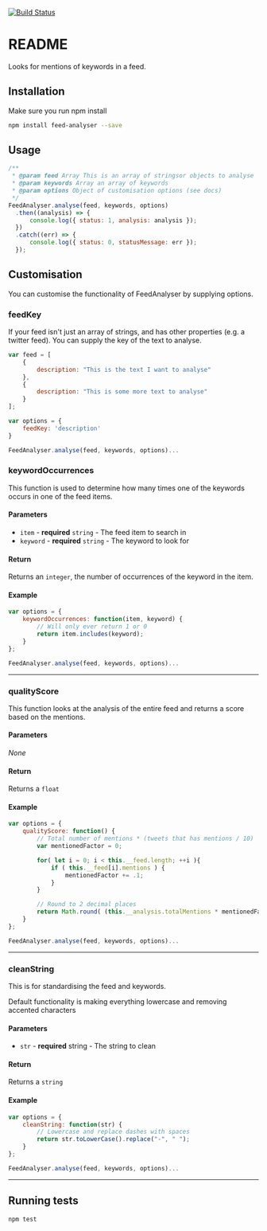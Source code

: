[![Build Status](https://travis-ci.org/pallant/feed-analyser.svg?branch=master)](https://travis-ci.org/pallant/feed-analyser)

# README

Looks for mentions of keywords in a feed.


## Installation

Make sure you run npm install

```bash
npm install feed-analyser --save
```

## Usage

```js
/**
 * @param feed Array This is an array of stringsor objects to analyse
 * @param keywords Array an array of keywords
 * @param options Object of customisation options (see docs)
 */
FeedAnalyser.analyse(feed, keywords, options)
  .then((analysis) => {
      console.log({ status: 1, analysis: analysis });
  })
  .catch((err) => {
      console.log({ status: 0, statusMessage: err });
  });
```


## Customisation

You can customise the functionality of FeedAnalyser by supplying options.

### feedKey
If your feed isn't just an array of strings, and has other properties (e.g. a twitter feed). You can supply the key of the text to analyse.

```js
var feed = [
    {
        description: "This is the text I want to analyse"
    },
    {
        description: "This is some more text to analyse"
    }
];

var options = {
    feedKey: 'description'
}

FeedAnalyser.analyse(feed, keywords, options)...

```

### keywordOccurrences
This function is used to determine how many times one of the keywords occurs in one of the feed items.

#### Parameters
* `item` - __required__ `string` - The feed item to search in
* `keyword` - __required__ `string` - The keyword to look for

#### Return
Returns an `integer`, the number of occurrences of the keyword in the item.

#### Example

```js
var options = {
    keywordOccurrences: function(item, keyword) {
        // Will only ever return 1 or 0
        return item.includes(keyword);
    }
};

FeedAnalyser.analyse(feed, keywords, options)...
```

--------

### qualityScore
This function looks at the analysis of the entire feed and returns a score based on the mentions.


#### Parameters
*None*

#### Return

Returns a `float`

#### Example

```js
var options = {
    qualityScore: function() {
        // Total number of mentions * (tweets that has mentions / 10)
        var mentionedFactor = 0;

        for( let i = 0; i < this.__feed.length; ++i ){
            if ( this.__feed[i].mentions ) {
                mentionedFactor += .1;
            }
        }

        // Round to 2 decimal places
        return Math.round( (this.__analysis.totalMentions * mentionedFactor)*100 ) / 100;
    }
};

FeedAnalyser.analyse(feed, keywords, options)...
```

--------

### cleanString
This is for standardising the feed and keywords.

Default functionality is making everything lowercase and removing accented characters

#### Parameters
* `str` - __required__ string - The string to clean

#### Return

Returns a `string`

#### Example

```js
var options = {
    cleanString: function(str) {
        // Lowercase and replace dashes with spaces
        return str.toLowerCase().replace("-", " ");
    }
};

FeedAnalyser.analyse(feed, keywords, options)...
```

--------

## Running tests

```
npm test
```